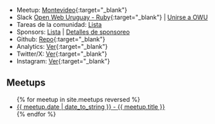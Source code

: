 - Meetup: [Montevideo](https://www.meetup.com/ruby-montevideo/){:target="_blank"}
- Slack [Open Web Uruguay - Ruby](https://owu.slack.com/archives/C52L2AK8W){:target="_blank"} |
  [Unirse a OWU](https://owu.uy)
- Tareas de la comunidad: [Lista](/community_tasks)
- Sponsors: [Lista](/sponsors) | [Detalles de sponsoreo](/sponsorship_details)
- Github: [Repo](https://github.com/rubyuy/ruby.uy){:target="_blank"}
- Analytics: [Ver](https://analytics.umami.is/share/MbC0PW7QoyfeUQU8/RubyUY){:target="_blank"}
- Twitter/X: [Ver](https://twitter.com/rubymontevideo){:target="_blank"}
- Instagram: [Ver](https://www.instagram.com/ruby_uruguay/){:target="_blank"}

## Meetups

<ul>
{% for meetup in site.meetups reversed %}
    <li><a href="{{ meetup.url }}"> {{ meetup.date | date_to_string }} - {{ meetup.title }} </a></li>
{% endfor %}
</ul>
